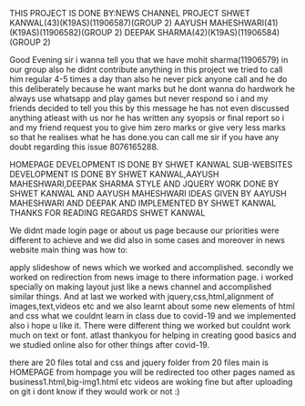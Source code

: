 THIS PROJECT IS DONE BY:NEWS CHANNEL PROJECT
SHWET KANWAL(43)(K19AS)(11906587)(GROUP 2)
AAYUSH MAHESHWARI(41)(K19AS)(11906582)(GROUP 2)
DEEPAK SHARMA(42)(K19AS)(11906584)(GROUP 2)

Good Evening sir i wanna tell you that we have mohit sharma(11906579) in our group also he didnt contribute anything in this project we tried to call him regular 4-5 times a day
than also he never pick anyone call and he do this deliberately because he want marks but he dont wanna do hardwork he always use whatsapp and play games but never respond so i and my
friends decided to tell you this by this message he has not even discussed anything atleast with us nor he has written any syopsis or final report so i and my friend request you to give him 
zero marks or give very less marks so that he realises what he has done.you can call me sir if you have any doubt regarding this issue 8076165288.



HOMEPAGE DEVELOPMENT IS DONE BY SHWET KANWAL
SUB-WEBSITES DEVELOPMENT IS DONE BY SHWET KANWAL,AAYUSH MAHESHWARI,DEEPAK SHARMA
STYLE AND JQUERY WORK DONE BY SHWET KANWAL AND AAYUSH MAHESHWARI
IDEAS GIVEN BY AAYUSH MAHESHWARI AND DEEPAK AND IMPLEMENTED BY SHWET KANWAL
THANKS FOR READING 
REGARDS SHWET KANWAL



We didnt made login page or about us page because our priorities were different to achieve and we did also in some cases and moreover in news website main thing was how to:
 
apply slideshow of news which we worked and accomplished.
secondly we worked on redirection from news image to there information page.
i worked specially on making layout just like a news channel and accomplished similar things.
And at last we worked with jquery,css,html,alignment of images,text,videos etc and we also learnt about some new elements of html and css what we couldnt learn in class due to covid-19
and we implemented also i hope u like it.
There were different thing we worked but couldnt work much on text or font.
atlast thankyou for helping in creating good basics and we studied online also for other things after covid-19.

there are 20 files total and css and jquery folder
from 20 files
main is HOMEPAGE
from hompage you will be redirected too other pages named as business1.html,big-img1.html etc
videos are woking fine but after uploading on git i dont know if they would work or not
:) 




